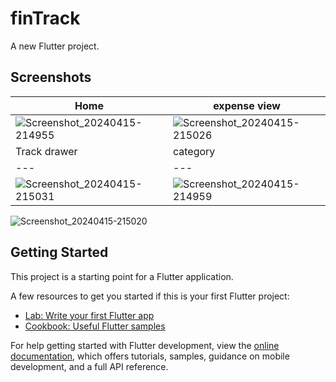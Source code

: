 # finTrack

A new Flutter project.

## Screenshots
Home | expense view
--- | ---
![Screenshot_20240415-214955](https://github.com/Kaushikmak/FinTrack/assets/96010041/8f39e5c7-e84a-4a86-8dc7-e5fb669e9944) | ![Screenshot_20240415-215026](https://github.com/Kaushikmak/FinTrack/assets/96010041/7ef89090-ac20-422a-8e22-f9b097df7650)
Track drawer | category
--- | ---
![Screenshot_20240415-215031](https://github.com/Kaushikmak/FinTrack/assets/96010041/f764822a-343d-4015-85c0-56bb784498d3) | ![Screenshot_20240415-214959](https://github.com/Kaushikmak/FinTrack/assets/96010041/5ab8a9a0-c4a2-4900-b10d-29674b45c11d)

![Screenshot_20240415-215020](https://github.com/Kaushikmak/FinTrack/assets/96010041/bbdc6df8-9624-4d69-8317-b259b5c5078f)


## Getting Started

This project is a starting point for a Flutter application.

A few resources to get you started if this is your first Flutter project:

- [Lab: Write your first Flutter app](https://docs.flutter.dev/get-started/codelab)
- [Cookbook: Useful Flutter samples](https://docs.flutter.dev/cookbook)

For help getting started with Flutter development, view the
[online documentation](https://docs.flutter.dev/), which offers tutorials,
samples, guidance on mobile development, and a full API reference.
